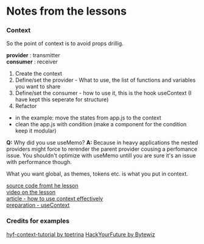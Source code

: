 # Notes from the lessons

### Context
So the point of context is to avoid props drillig. 

**provider** : transmitter  
**consumer** : receiver

1. Create the context
2. Define/set the provider - What to use, the list of functions and variables you want to share
3. Define/set the consumer - how to use it, this is the hook useContext (I have kept this seperate for structure)
4. Refactor
  - in the example: move the states from app.js to the context
  - clean the app.js with condition (make a component for the condition keep it modular)

**Q:** Why did you use useMemo?
**A:** Because in heavy applications the nested providers might force to rerender the parent provider cousing a perfomance issue. You shouldn't optimize with useMemo untill you are sure it's an issue with performance though. 

What you want global, as themes, tokens etc. is what you put in context. 

[source code fromt he lesson](https://github.com/tpetrina/hyf-context-tutorial)  
[video on the lesson]()  
[article - how to use context effectively](https://kentcdodds.com/blog/how-to-use-react-context-effectively)  
[preparation - useContext](https://reactjs.org/docs/hooks-reference.html#usecontext)  

### Credits for examples
[hyf-context-tutorial by tpetrina](https://github.com/tpetrina/)
[HackYourFuture by Bytewiz](https://github.com/bytewiz/)
